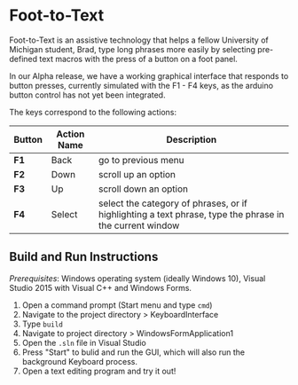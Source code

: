 # Foot-to-Text

Foot-to-Text is an assistive technology that helps a fellow University of Michigan student, Brad, type long phrases more easily by selecting pre-defined text macros with the press of a button on a foot panel.

In our Alpha release, we have a working graphical interface that responds to button presses, currently simulated with the F1 - F4 keys, as the arduino button control has not yet been integrated.

The keys correspond to the following actions:

Button | Action Name | Description
--- | --- | ---
**F1** | Back | go to previous menu
**F2** | Down | scroll up an option
**F3** | Up | scroll down an option
**F4** | Select | select the category of phrases, or if highlighting a text phrase, type the phrase in the current window

## Build and Run Instructions

*Prerequisites*: Windows operating system (ideally Windows 10), Visual Studio 2015 with Visual C++ and Windows Forms.

1. Open a command prompt (Start menu and type `cmd`)
2. Navigate to the project directory > KeyboardInterface
3. Type `build`
4. Navigate to project directory > WindowsFormApplication1
5. Open the `.sln` file in Visual Studio
6. Press "Start" to bulid and run the GUI, which will also run the background Keyboard process.
7. Open a text editing program and try it out!
